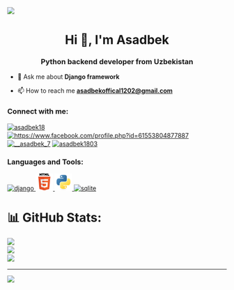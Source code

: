 
<img src="https://user-images.githubusercontent.com/74038190/238353480-219bcc70-f5dc-466b-9a60-29653d8e8433.gif">
<h1 align="center">Hi 👋, I'm Asadbek</h1>
<h3 align="center">Python backend developer from Uzbekistan</h3>

- 💬 Ask me about **Django framework**

- 📫 How to reach me **asadbekoffical1202@gmail.com**

<h3 align="left">Connect with me:</h3>
<p align="left">
<a href="https://twitter.com/asadbek18" target="blank"><img align="center" src="https://raw.githubusercontent.com/rahuldkjain/github-profile-readme-generator/master/src/images/icons/Social/twitter.svg" alt="asadbek18" height="30" width="40" /></a>
<a href="https://fb.com/asadbek1803/" target="blank"><img align="center" src="https://raw.githubusercontent.com/rahuldkjain/github-profile-readme-generator/master/src/images/icons/Social/facebook.svg" alt="https://www.facebook.com/profile.php?id=61553804877887" height="30" width="40" /></a>
<a href="https://instagram.com/__asadbek_7" target="blank"><img align="center" src="https://raw.githubusercontent.com/rahuldkjain/github-profile-readme-generator/master/src/images/icons/Social/instagram.svg" alt="__asadbek_7" height="30" width="40" /></a>
<a href="https://www.leetcode.com/asadbek1803" target="blank"><img align="center" src="https://raw.githubusercontent.com/rahuldkjain/github-profile-readme-generator/master/src/images/icons/Social/leet-code.svg" alt="asadbek1803" height="30" width="40" /></a>
</p>

<h3 align="left">Languages and Tools:</h3>
<p align="left"> <a href="https://www.djangoproject.com/" target="_blank" rel="noreferrer"> <img src="https://cdn.worldvectorlogo.com/logos/django.svg" alt="django" width="40" height="40"/> </a> <a href="https://www.w3.org/html/" target="_blank" rel="noreferrer"> <img src="https://raw.githubusercontent.com/devicons/devicon/master/icons/html5/html5-original-wordmark.svg" alt="html5" width="40" height="40"/> </a> <a href="https://www.python.org" target="_blank" rel="noreferrer"> <img src="https://raw.githubusercontent.com/devicons/devicon/master/icons/python/python-original.svg" alt="python" width="40" height="40"/> </a> <a href="https://www.sqlite.org/" target="_blank" rel="noreferrer"> <img src="https://www.vectorlogo.zone/logos/sqlite/sqlite-icon.svg" alt="sqlite" width="40" height="40"/> </a> </p>

# 📊 GitHub Stats:
![](https://github-readme-stats.vercel.app/api?username=asadbek1803&theme=radical&hide_border=false&include_all_commits=false&count_private=false)<br/>
![](https://github-readme-streak-stats.herokuapp.com/?user=asadbek1803&theme=radical&hide_border=false)<br/>
![](https://github-readme-stats.vercel.app/api/top-langs/?username=asadbek1803&theme=radical&hide_border=false&include_all_commits=false&count_private=false&layout=compact)

---
[![](https://visitcount.itsvg.in/api?id=asadbek1803&icon=0&color=0)](https://visitcount.itsvg.in)

<!-- Proudly created with GPRM ( https://gprm.itsvg.in ) -->

